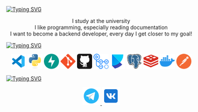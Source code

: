 <a href="https://git.io/typing-svg"><img src="https://readme-typing-svg.demolab.com?font=Fira+Code&weight=600&size=30&pause=1800&color=735BF7&background=FF000000&width=500&lines=Hi+there%2C+I+am+italiano" alt="Typing SVG" /></a>
<p align="center">
        <!-- Intro -->
        </samp>
        I study at the university
        <br>
        I like programming, especially reading documentation
        <br>
        I want to become a backend developer, every day I get closer to my goal!
        </samp>
</p>

<a href="https://git.io/typing-svg"><img src="https://readme-typing-svg.demolab.com?font=Fira+Code&weight=600&size=30&pause=1800&color=A0FF49&background=FF000000&width=500&lines=Stack" alt="Typing SVG" /></a>
<br>



<p align="center">
 <code><img title="vs code" height="40" src="images/icons8-код-визуальной-студии-2019-240 (1).png"></code>
 <code><img title="python" height="40" src="images/python-original.svg"></code>
 <code><img title="fastapi" height="40" src="images/fastapi.svg"></code>
 <code><img title="git" height="40" src="images/git-original.svg"></code>
 <code><img title="github" height="40" src="images/45_github-tile.e1be128b4e.svg"></code>
 <code><img title="github actions" height="40" src="images/GitHub Actions.png"></code>
 <code><img title="poetry" height="40" src="images/Python Poetry.png"></code>
 <code><img title="postgresql" height="40" src="images/postgresql.svg"></code>
 <code><img title="redis" height="40" src="images/redis_plain_wordmark_logo_icon_14635.png"></code>
 <code><img title="docker" height="40" src="images/icons8-docker-100.png"></code>
 <code><img title="postman" height="40" src="images/icons8-postman-is-the-only-complete-api-development-environment-96.png"></code>
 

<br>

<a href="https://git.io/typing-svg"><img src="https://readme-typing-svg.demolab.com?font=Fira+Code&weight=600&size=30&pause=1800&color=FF49B2&background=FF000000&width=500&lines=Connect+with+me" alt="Typing SVG" /></a>
<div align="center">
<a href="https://t.me/andremedvdv" target="_blank">
<img src="images/icons8-логотип-telegram-48.png" />
</a>
<a href="https://vk.com/wished4" target="_blank">
<img src="images/icons8-vkontakte-48.png" />
</a>
